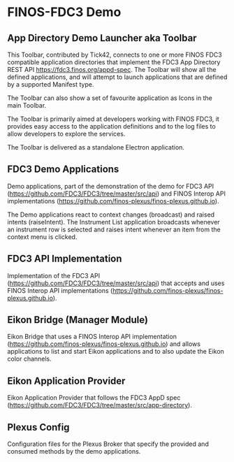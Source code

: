 FINOS-FDC3 Demo
======================================================

## App Directory Demo Launcher aka Toolbar

This Toolbar, contributed by Tick42, connects to one or more FINOS FDC3 compatible application directories that implement the FDC3 App Directory REST API https://fdc3.finos.org/appd-spec. The Toolbar will show all the defined applications, and will attempt to launch applications that are defined by a supported Manifest type.

The Toolbar can also show a set of favourite application as Icons in the main Toolbar.

The Toolbar is primarily aimed at developers working with FINOS FDC3, it provides easy access to the application definitions and to the log files to allow developers to explore the services.

The Toolbar is delivered as a standalone Electron application.

## FDC3 Demo Applications

Demo applications, part of the demonstration of the demo for FDC3 API (https://github.com/FDC3/FDC3/tree/master/src/api) and FINOS Interop API implementations (https://github.com/finos-plexus/finos-plexus.github.io).

The Demo applications react to context changes (broadcast) and raised intents (raiseIntent). The Instrument List application broadcasts whenever an instrument row is selected and raises intent whenever an item from the context menu is clicked.

## FDC3 API Implementation

Implementation of the FDC3 API (https://github.com/FDC3/FDC3/tree/master/src/api) that accepts and uses FINOS Interop API implementations (https://github.com/finos-plexus/finos-plexus.github.io).

## Eikon Bridge (Manager Module)

Eikon Bridge that uses a FINOS Interop API implementation (https://github.com/finos-plexus/finos-plexus.github.io) and allows applications to list and start Eikon applications and to also update the Eikon color channels.

## Eikon Application Provider

Eikon Application Provider that follows the FDC3 AppD spec (https://github.com/FDC3/FDC3/tree/master/src/app-directory).

## Plexus Config

Configuration files for the Plexus Broker that specify the provided and consumed methods by the demo applications.
